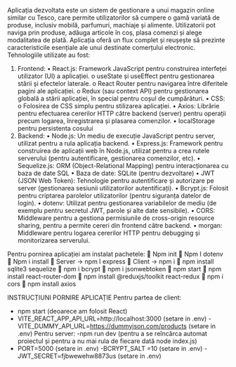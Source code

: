 Aplicația dezvoltata este un sistem de gestionare a unui magazin online similar cu Tesco, care permite utilizatorilor să cumpere o gamă variată de produse, inclusiv mobilă, parfumuri, machiaje și alimente. 
Utilizatorii pot naviga prin produse, adăuga articole în coș, plasa comenzi și alege modalitatea de plată. Aplicația oferă un flux complet și reușește să prezinte caracteristicile esențiale ale unui destinate comerțului electronic.
Tehnologiile utilizate au fost:

1. Frontend:
•	React.js: Framework JavaScript pentru construirea interfeței utilizator (UI) a aplicației.
o	useState și useEffect pentru gestionarea stării și efectelor laterale.
o	React Router pentru navigarea între diferitele pagini ale aplicației.
o	Redux (sau context API) pentru gestionarea globală a stării aplicației, în special pentru coșul de cumpărături.
•	CSS:
o	Folosirea de CSS simplu pentru stilizarea aplicației.
•	Axios: Librărie pentru efectuarea cererilor HTTP către backend (server) pentru operații precum logarea, înregistrarea și plasarea comenzilor.
•	localStorage pentru persistenta cosului
2. Backend:
•	Node.js: Un mediu de execuție JavaScript pentru server, utilizat pentru a rula aplicația backend.
•	Express.js: Framework pentru construirea de aplicații web în Node.js, utilizat pentru a crea rutele serverului (pentru autentificare, gestionarea comenzilor, etc).
•	Sequelize.js: ORM (Object-Relational Mapping) pentru interacționarea cu baza de date SQL 
•	Baza de date: SQLite (pentru dezvoltare) 
•	JWT (JSON Web Token): Tehnologie pentru autentificare și autorizare pe server (gestionarea sesiunii utilizatorilor autentificați).
•	Bcrypt.js: Folosit pentru criptarea parolelor utilizatorilor (pentru siguranța datelor de login).
•	dotenv: Utilizat pentru gestionarea variabilelor de mediu (de exemplu pentru secretul JWT, parole și alte date sensibile).
•	CORS: Middleware pentru a gestiona permisiunile de cross-origin resource sharing, pentru a permite cereri din frontend către backend.
•	morgan: Middleware pentru logarea cererilor HTTP pentru debugging și monitorizarea serverului.

Pentru pornirea aplicației am instalat pachetele:
	Npm init
	Npm I dotenv
	Npm i install
	Server -> npm I express
	Client -> npm i
	npm install sqlite3 sequelize
	npm i bcrypt
	npm i jsonwebtoken
	npm start
	npm install react-router-dom
	npm install @reduxjs/toolkit react-redux
	npm i cors
	npm install axios

INSTRUCȚIUNI PORNIRE APLICAȚIE
Pentru partea de client:
- npm start (deoarece am folosit React)
- VITE_REACT_APP_API_URL=http://localhost:3000 (setare in .env)
-VITE_DUMMY_API_URL=https://dummyjson.com/products (setare in .env)
Pentru server:
-npm run dev (pentru a se reîncărca automat proiectul și pentru a nu mai rula de fiecare dată node index.js)
- PORT=5000 (setare in .env)
-BCRYPT_SALT =10 (setare in .env)
-JWT_SECRET=fjbwewehw8873us (setare in .env)


